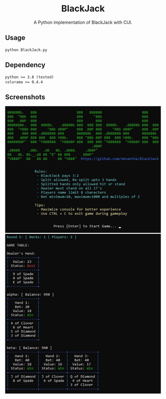 <h1 align="center">BlackJack</h1>

<center>A Python implementation of BlackJack with CUI.</center>

## Usage
```
python BlackJack.py
```

## Dependency
```
python >= 3.8 (tested)
colorama >= 0.4.4
```

## Screenshots
![Screenshot_1](Screenshots/Screenshot_1.jpg)
![Screenshot_2](Screenshots/Screenshot_2.jpg)
